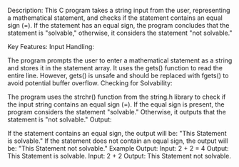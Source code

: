 Description:
This C program takes a string input from the user, representing a mathematical statement, and checks if the statement contains an equal sign (=). If the statement has an equal sign, the program concludes that the statement is "solvable," otherwise, it considers the statement "not solvable."

Key Features:
Input Handling:

The program prompts the user to enter a mathematical statement as a string and stores it in the statement array.
It uses the gets() function to read the entire line. However, gets() is unsafe and should be replaced with fgets() to avoid potential buffer overflow.
Checking for Solvability:

The program uses the strchr() function from the string.h library to check if the input string contains an equal sign (=).
If the equal sign is present, the program considers the statement "solvable." Otherwise, it outputs that the statement is "not solvable."
Output:

If the statement contains an equal sign, the output will be:
"This Statement is solvable."
If the statement does not contain an equal sign, the output will be:
"This Statement not solvable."
Example Output:
Input: 2 + 2 = 4
Output: This Statement is solvable.
Input: 2 + 2
Output: This Statement not solvable.
